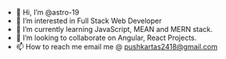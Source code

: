 - 👋 Hi, I’m @astro-19
- 👀 I’m interested in Full Stack Web Developer
- 🌱 I’m currently learning JavaScript, MEAN and MERN stack.
- 💞️ I’m looking to collaborate on Angular, React Projects.
- 📫 How to reach me email me @ pushkartas2418@gmail.com

<!---
astro-19/astro-19 is a ✨ special ✨ repository because its `README.md` (this file) appears on your GitHub profile.
You can click the Preview link to take a look at your changes.
--->
